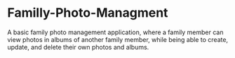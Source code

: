 # Familly-Photo-Managment
A basic family photo management application, where a family member can view photos in albums of another family member, while being able to create, update, and delete their own photos and albums.
